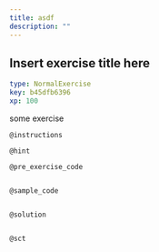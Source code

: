```yaml
---
title: asdf
description: ""
---
```


## Insert exercise title here

```yaml
type: NormalExercise
key: b45dfb6396
xp: 100
```

some exercise 

`@instructions`


`@hint`


`@pre_exercise_code`
```{python}

```

`@sample_code`
```{sql}

```

`@solution`
```{sql}

```

`@sct`
```{python}

```
